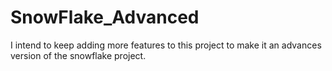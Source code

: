 # SnowFlake_Advanced
I intend to keep adding more features to this project to make it an advances version 
of the snowflake project.

